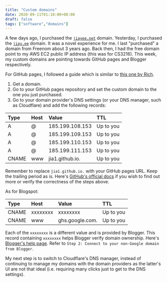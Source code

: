 ```yaml
---
title: "Custom domains"
date: 2020-09-11T01:10:00+08:00
draft: false
tags: ["software","domains"]
---
```

A few days ago, I purchased the [`jiayee.net`](https://jiayee.net) domain. Yesterday, I purchased the [`jiay.ee`](https://jiay.ee/blog) domain. It was a novel experience for me. I last "purchased" a domain from Freenom about 3 years ago. Back then, I had the free domain point to my AWS EC2 public IP address (this was for CS3216). This week, my custom domains are pointing towards GitHub pages and Blogger respectively.

For GitHub pages, I followed a guide which is similar to [this one by Rich](https://richpauloo.github.io/2019-11-17-Linking-a-Custom-Domain-to-Github-Pages/).

1. Get a domain.
1. Go to your GitHub pages repository and set the custom domain to the one you just purchased.
1. Go to your domain provider's DNS settings (or your DNS manager, such as Cloudflare) and add the following records:

| Type  | Host | Value           | TTL       |
|:------|:-----|:----------------|:----------|
| A     | @    | 185.199.108.153 | Up to you |
| A     | @    | 185.199.109.153 | Up to you |
| A     | @    | 185.199.110.153 | Up to you |
| A     | @    | 185.199.111.153 | Up to you |
| CNAME | www  | jia1.github.io. | Up to you |

Remember to replace `jia1.github.io.` with your GitHub pages URL. Keep the trailing period as is. Here's [GitHub's official docs](https://docs.github.com/en/github/working-with-github-pages/managing-a-custom-domain-for-your-github-pages-site#about-custom-domain-configuration) if you wish to find out more or verify the correctness of the steps above.

As for Blogspot:

| Type  | Host     | Value           | TTL       |
|:------|:---------|:----------------|:----------|
| CNAME | xxxxxxxx | xxxxxxxx        | Up to you |
| CNAME | www      | ghs.google.com. | Up to you |

Each of the `xxxxxxxx` is a different value and is provided by Blogger. This record containing `xxxxxxxx` helps Blogger verify domain ownership. Here's [Blogger's help page](https://support.google.com/blogger/answer/1233387). Refer to `Step 2: Connect to your non-Google domain from Blogger`.

My next step is to switch to Cloudflare's DNS manager, instead of continuing to manage my domains with the domain providers as the latter's UI are not that ideal (i.e. requiring many clicks just to get to the DNS settings).
